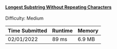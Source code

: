 #### [Longest Substring Without Repeating Characters](https://leetcode.com/problems/longest-substring-without-repeating-characters/)

Difficulty: Medium

| Time Submitted | Runtime | Memory |
|----------------|---------|--------|
| 02/01/2022     | 89 ms   | 6.9 MB |